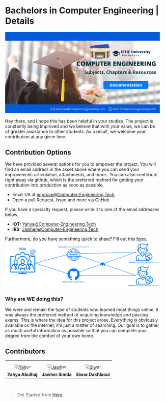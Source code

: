 # Bachelors in Computer Engineering | Details

![Banner](images/banner.png)

Hey there, and I hope this has been helpful in your studies. The project is constantly being improved and we believe that with your value, we can be of greater assistance to other students. As a result, we welcome your contribution at any given time.




## Contribution Options
We have provided several options for you to empower the project.
You will find an email address in the asset above where you can send your improvement: articulation, attachments, and more.. You can also contribute right away via github, which is the preferred method for getting your contribution into production as soon as possible.

- Email US at Improve@Computer-Engineering.Tech
- Open a pull Request, Issue and more via GitHub

If you have a specialty request, please write it to one of the email addresses below.
- **IOT:** Yahya@Computer-Engineering.Tech
- **IRS:** Jawher@Computer-Engineering.Tech

Furthermore, do you have something quick to share? Fill out this [form](https://forms.zohopublic.com/isticbc/form/Resources/formperma/1-4w1KAlQUkKxzvRsc2V688moUg8Ki1yM7fQVmrZpuQ?fbclid=IwAR1FDnq3LGfBSceGha03cWRwXUorw1WSEr_uuH7_egYI33ePVNUCJ0ylLJQ).
![Banner](images/union.png)
### Why are WE doing this?
We were and remain the type of students who learned most things online; it was always the preferred method of acquiring knowledge and passing exams. This is where the idea for this project arose. Everything is obviously available on the internet; it's just a matter of searching. Our goal is to gather as much useful information as possible so that you can complete your degree from the comfort of your own home.
  
## Contributors
<table>
<tr>
    <td align="center" style="word-wrap: break-word; width: 150.0; height: 150.0">
        <a href=https://github.com/Y4HYA4>
            <img src=https://avatars.githubusercontent.com/u/87914378?v=4 width="100;"  style="border-radius:50%;align-items:center;justify-content:center;overflow:hidden;padding-top:10px" alt=Yahya Abulhaj/>
            <br />
            <sub style="font-size:14px"><b>Yahya Abulhaj</b></sub>
        </a>
    </td>
    <td align="center" style="word-wrap: break-word; width: 150.0; height: 150.0">
        <a href=https://github.com/BytM3>
            <img src=https://avatars.githubusercontent.com/u/91340529?v=4 width="100;"  style="border-radius:50%;align-items:center;justify-content:center;overflow:hidden;padding-top:10px" alt=Jawher Smida/>
            <br />
            <sub style="font-size:14px"><b>Jawher Smida</b></sub>
        </a>
    </td>
  <td align="center" style="word-wrap: break-word; width: 150.0; height: 150.0">
        <a href=https://github.com/siwardakhlaoui>
            <img src=https://avatars.githubusercontent.com/u/95567489?v=4 width="100;"  style="border-radius:50%;align-items:center;justify-content:center;overflow:hidden;padding-top:10px" alt=Siwar Dakhlaoui/>
            <br />
            <sub style="font-size:14px"><b>Siwar Dakhlaoui</b></sub>
        </a>
    </td>
    
</tr>
</table>
<br>

> Get Started from [Here](README.md).
